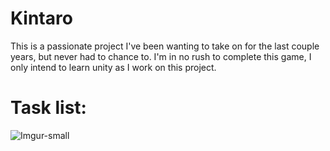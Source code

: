 # Kintaro
This is a passionate project I've been wanting to take on for the last couple years, but never had to chance to. I'm in no rush to complete this game, I only intend to learn unity as I work on this project.

# Task list:
![Imgur-small](https://puu.sh/F3PdE/3fc305d08f.png)
